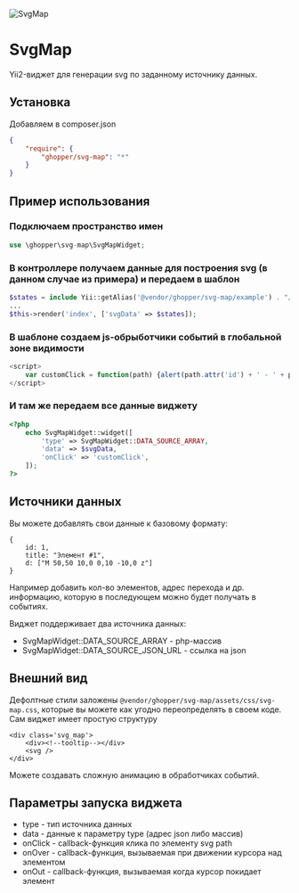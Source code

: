 ![SvgMap](https://preview.ibb.co/jMWOnw/Screenshot_20171207_161726.png "Yii2 widget for svg-map construction")


# SvgMap

Yii2-виджет для генерации svg по заданному источнику данных.

## Установка
Добавляем в composer.json
```json
{
    "require": {
        "ghopper/svg-map": "*"
    }
}
```

## Пример использования

### Подключаем пространство имен
```php
use \ghopper\svg-map\SvgMapWidget;
```

### В контроллере получаем данные для построения svg (в данном случае из примера) и передаем в шаблон
```php
$states = include Yii::getAlias('@vendor/ghopper/svg-map/example') . "/russia.php";
...
$this->render('index', ['svgData' => $states]);
```
### В шаблоне создаем js-обрыботчики событий в глобальной зоне видимости
```javascript
<script>
    var customClick = function(path) {alert(path.attr('id') + ' - ' + path.attr('title'))};
</script>
```
### И там же передаем все данные виджету
```php
<?php
    echo SvgMapWidget::widget([
        'type' => SvgMapWidget::DATA_SOURCE_ARRAY,
        'data' => $svgData,
        'onClick' => 'customClick',
    ]);
?>
```

## Источники данных
Вы можете добавлять свои данные к базовому формату:

```
{
    id: 1,
    title: "Элемент #1",
    d: ["M 50,50 10,0 0,10 -10,0 z"]
}

```
Например добавить кол-во элементов, адрес перехода и др. информацию, которую в последующем можно будет получать в событиях.

Виджет поддерживает два источника данных:
 * SvgMapWidget::DATA_SOURCE_ARRAY - php-массив
 * SvgMapWidget::DATA_SOURCE_JSON_URL - ссылка на json

## Внешний вид
Дефолтные стили заложены `@vendor/ghopper/svg-map/assets/css/svg-map.css`, которые вы можете как угодно переопределять в своем коде. Сам виджет имеет простую структуру
```
<div class='svg_map'>
    <div><!--tooltip--></div>
    <svg />
</div>
```
Можете создавать сложную анимацию в обработчиках событий.

## Параметры запуска виджета
 * type - тип источника данных
 * data - данные к параметру type (адрес json либо массив)
 * onClick - callback-функция клика по элементу svg path
 * onOver - callback-функция, вызываемая при движении курсора над элементом
 * onOut - callback-функция, вызываемая когда курсор покидает элемент

